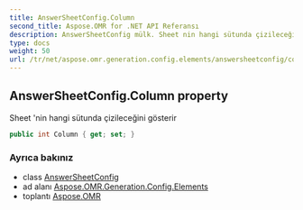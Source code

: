 ```yaml
---
title: AnswerSheetConfig.Column
second_title: Aspose.OMR for .NET API Referansı
description: AnswerSheetConfig mülk. Sheet nin hangi sütunda çizileceğini gösterir
type: docs
weight: 50
url: /tr/net/aspose.omr.generation.config.elements/answersheetconfig/column/
---
```

## AnswerSheetConfig.Column property

Sheet 'nin hangi sütunda çizileceğini gösterir

```csharp
public int Column { get; set; }
```

### Ayrıca bakınız

* class [AnswerSheetConfig](../)
* ad alanı [Aspose.OMR.Generation.Config.Elements](../../answersheetconfig/)
* toplantı [Aspose.OMR](../../../)


